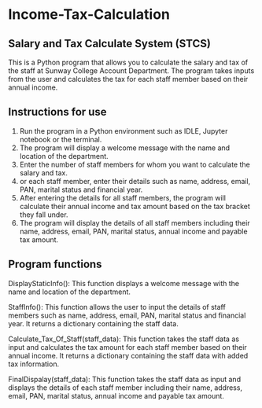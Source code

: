 # Income-Tax-Calculation

## Salary and Tax Calculate System (STCS)
This is a Python program that allows you to calculate the salary and tax of the staff at Sunway College Account Department. The program takes inputs from the user and calculates the tax for each staff member based on their annual income.

## Instructions for use
1. Run the program in a Python environment such as IDLE, Jupyter notebook or the terminal.
2. The program will display a welcome message with the name and location of the department.
3. Enter the number of staff members for whom you want to calculate the salary and tax.
4. or each staff member, enter their details such as name, address, email, PAN, marital status and financial year.
5. After entering the details for all staff members, the program will calculate their annual income and tax amount based on the tax bracket they fall under.
6. The program will display the details of all staff members including their name, address, email, PAN, marital status, annual income and payable tax amount.

## Program functions
DisplayStaticInfo(): This function displays a welcome message with the name and location of the department.

StaffInfo(): This function allows the user to input the details of staff members such as name, address, email, PAN, marital status and financial year. It returns a dictionary containing the staff data.

Calculate_Tax_Of_Staff(staff_data): This function takes the staff data as input and calculates the tax amount for each staff member based on their annual income. It returns a dictionary containing the staff data with added tax information.

FinalDispalay(staff_data): This function takes the staff data as input and displays the details of each staff member including their name, address, email, PAN, marital status, annual income and payable tax amount.

